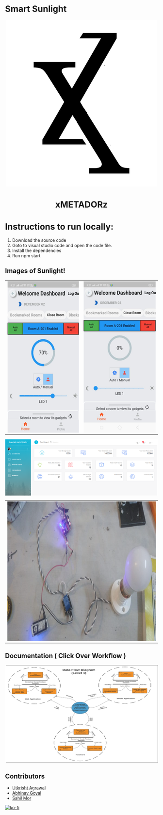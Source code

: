 # Smart Sunlight

<p align="center">
 <img src="https://github.com/zabhitak/Smart_Sunlight/blob/master/Screenshots/favicon.png" height="550px;"width="500px;"alt=""/>
</p>

<p align="center">
<h1 align="center">xMETADORz</h1>
</p>



# Instructions to run locally:
1. Download the source code
2. Goto to visual studio code and open the code file. 
3. Install the dependencies
4. Run npm start.



## Images of Sunlight!


<table>
  <tr>
    <td align="center"><img src="https://github.com/zabhitak/Smart_Sunlight/blob/master/Screenshots/home.PNG"  height="500px;"width="480px;"alt=""/></td>
    <td align="right"><img src="https://github.com/zabhitak/Smart_Sunlight/blob/master/Screenshots/dash.PNG" height="500px;" width="480px;"alt=""/><br /></td>
   
    
  </tr>
  </table>
  <p align="center">
 <img src="https://github.com/zabhitak/Smart_Sunlight/blob/master/Screenshots/dashh.PNG" align="center" alt=""/>
</p>
   
  <table>
  <tr>
        <td align="center"><img src="https://github.com/zabhitak/Smart_Sunlight/blob/master/Screenshots/hard.PNG" height="460px;"width="700px;" alt=""/><br /></td>
  </tr>
</table>


## Documentation ( Click Over Workflow )

[![Watch the video](https://github.com/zabhitak/Smart_Sunlight/blob/master/Screenshots/Capture3.PNG)](https://docs.google.com/document/d/19kp0ah-dUF5BKLkXFGC1NASNcfidXLOdrjvyy5B-Q9E/edit?usp=sharing)




## Contributors
* [Utkrisht Agrawal](https://github.com/gutku10)  
* [Abhinav Goyal](https://github.com/zabhitak)  
* [Sahil Mor](https://github.com/sahil-mor)  




[![ko-fi](https://www.ko-fi.com/img/githubbutton_sm.svg)](https://ko-fi.com/M4M31VMKD)
